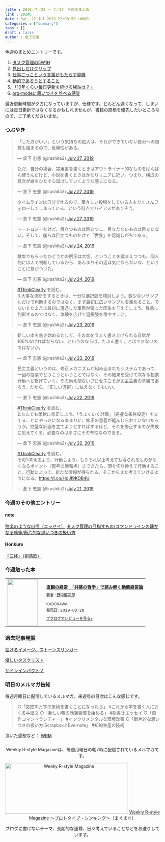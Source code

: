 ```yaml
---
title : 2019／7／22 〜 7／27　今週のまとめ
link : 29246
date : Sat, 27 Jul 2019 22:00:58 +0000
categories : ["summary"]
tags : []
draft : false
author : 倉下忠憲
---
```


今週のまとめエントリーです。
 
<ol>
<li><a href="https://rashita.net/blog/?p=29214">タスク管理の5W1H</a></li>
<li><a href="https://rashita.net/blog/?p=29218">見出しだけクリップ</a></li>
<li><a href="https://rashita.net/blog/?p=29224">仕事ごっこという言葉がもたらす契機</a></li>
<li><a href="https://rashita.net/blog/?p=29228">動的であろうとすること</a></li>
<li><a href="https://rashita.net/blog/?p=29232">「10年くらい毎日更新を続ける秘訣は？」</a></li>
<li><a href="https://rashita.net/blog/?p=29235">org-modeに思いつきを並べる感覚</a></li>
</ol>

最近更新時間が夕方になっていますが、仕様です。どんどん遅くなって、しまいには毎日更新ではなくなるかもしれませんが、書籍の原稿を優先したいところなので、ご了承くださいませ。

<h3>つぶやき</h3>

<blockquote class="twitter-tweet"><p lang="ja" dir="ltr">「した方がいい」という気持ちの拡大は、それができていない自分への自覚も強まるので、危険性がある。</p>&mdash; 倉下 忠憲 (@rashita2) <a href="https://twitter.com/rashita2/status/1154997682714238976?ref_src=twsrc%5Etfw">July 27, 2019</a></blockquote> <script async src="https://platform.twitter.com/widgets.js" charset="utf-8"></script> 

<blockquote class="twitter-tweet"><p lang="ja" dir="ltr">ただ、自分の場合、実用書を書くときはアウトライナー的なものをばんばん使うんだけど、小説を書くときはかなりリニアに近い。つまり、構成の具合が線をひたすら延ばしていくような感じになる。</p>&mdash; 倉下 忠憲 (@rashita2) <a href="https://twitter.com/rashita2/status/1154947637210046465?ref_src=twsrc%5Etfw">July 27, 2019</a></blockquote> <script async src="https://platform.twitter.com/widgets.js" charset="utf-8"></script> 

<blockquote class="twitter-tweet"><p lang="ja" dir="ltr">タイムラインは自分で作るので、華々しい投稿をしている人をたくさんフォローしてしまっている、という時点でバイアスがありそう。</p>&mdash; 倉下 忠憲 (@rashita2) <a href="https://twitter.com/rashita2/status/1154946134801932288?ref_src=twsrc%5Etfw">July 27, 2019</a></blockquote> <script async src="https://platform.twitter.com/widgets.js" charset="utf-8"></script> 

<blockquote class="twitter-tweet"><p lang="ja" dir="ltr">トートロジーだけど、目立つものは目立つし、目立たないものは目立たない。そして、僕らは目立つものだけで「世界」を認識しがちである。</p>&mdash; 倉下 忠憲 (@rashita2) <a href="https://twitter.com/rashita2/status/1153972897435643904?ref_src=twsrc%5Etfw">July 24, 2019</a></blockquote> <script async src="https://platform.twitter.com/widgets.js" charset="utf-8"></script> 


<blockquote class="twitter-tweet"><p lang="ja" dir="ltr">献本でもらったかどうかの明示は大切、ということを踏まえつつも、個人的には人で判断しているから、あんまりその辺は気にならないな、ということに気がついた。</p>&mdash; 倉下 忠憲 (@rashita2) <a href="https://twitter.com/rashita2/status/1153970949886103552?ref_src=twsrc%5Etfw">July 24, 2019</a></blockquote> <script async src="https://platform.twitter.com/widgets.js" charset="utf-8"></script> 

<blockquote class="twitter-tweet"><p lang="ja" dir="ltr"><a href="https://twitter.com/hashtag/ThinkClearly?src=hash&amp;ref_src=twsrc%5Etfw">#ThinkClearly</a> を読む。<br>3.大事な決断をするときは、十分な選択肢を検討しよう。数少ないサンプルだけで判断するのではなく、まず最初に広いサンプルを集めること。でないとたまたま最初に遭遇した事態が偏った印象を与えてしまう。性急に判断するのではなく、体験を広げて選択肢を増やすこと。</p>&mdash; 倉下 忠憲 (@rashita2) <a href="https://twitter.com/rashita2/status/1153618139810127872?ref_src=twsrc%5Etfw">July 23, 2019</a></blockquote> <script async src="https://platform.twitter.com/widgets.js" charset="utf-8"></script> 

<blockquote class="twitter-tweet"><p lang="ja" dir="ltr">新しい本を書き始めるとして、その本をうまく書き上げられる自信が100%なければならない、というのならば、たぶん書くことはできないのではないか。</p>&mdash; 倉下 忠憲 (@rashita2) <a href="https://twitter.com/rashita2/status/1153611525573074944?ref_src=twsrc%5Etfw">July 23, 2019</a></blockquote> <script async src="https://platform.twitter.com/widgets.js" charset="utf-8"></script> 

<blockquote class="twitter-tweet"><p lang="ja" dir="ltr">民主主義というのは、修正メカニズムが組み込まれたシステムであって、一回の投票でどうこうということではなく、その結果を受けて次なる投票行動へと繋げていく。その絶え間ないプロセスこそが民主主義の基盤であろう。だから、「正しい選択」に怯えなくてもいい。</p>&mdash; 倉下 忠憲 (@rashita2) <a href="https://twitter.com/rashita2/status/1153296948767518721?ref_src=twsrc%5Etfw">July 22, 2019</a></blockquote> <script async src="https://platform.twitter.com/widgets.js" charset="utf-8"></script> 

<blockquote class="twitter-tweet"><p lang="ja" dir="ltr"><a href="https://twitter.com/hashtag/ThinkClearly?src=hash&amp;ref_src=twsrc%5Etfw">#ThinkClearly</a> を読む。<br>2.なんでも柔軟に修正しよう。「うまくいく計画」（完璧な条件設定）を立てることにやっきになるあまりに、修正の意義が軽んじられていないだろうか。完璧な計画を立てようとすればするほど、それを修正するのが失敗に思えてくる。必要なのはまさにその有性なのである。</p>&mdash; 倉下 忠憲 (@rashita2) <a href="https://twitter.com/rashita2/status/1153277667484958722?ref_src=twsrc%5Etfw">July 22, 2019</a></blockquote> <script async src="https://platform.twitter.com/widgets.js" charset="utf-8"></script> 

<blockquote class="twitter-tweet"><p lang="ja" dir="ltr"><a href="https://twitter.com/hashtag/ThinkClearly?src=hash&amp;ref_src=twsrc%5Etfw">#ThinkClearly</a> を読む。<br>その1:考えるより、行動しよう。もうそれ以上考えても得られるものがなくなるポイント（思考の飽和点）まできたら、頭を切り換えて行動すること。行動によって、新たな情報が得られる。そこからまた考えていけるようになる。<a href="https://t.co/HdJI9KOB4U">https://t.co/HdJI9KOB4U</a></p>&mdash; 倉下 忠憲 (@rashita2) <a href="https://twitter.com/rashita2/status/1152910870088826881?ref_src=twsrc%5Etfw">July 21, 2019</a></blockquote> <script async src="https://platform.twitter.com/widgets.js" charset="utf-8"></script> 

<h3>今週のその他エントリー</h3>

<H4>note</H4>

<a href="https://note.mu/rashita/n/n0a37815aac34">独楽のような自信（エッセイ）</a>
<a href="https://note.mu/rashita/n/n11129ad00f40">タスク管理の目指すもの/コマンドラインの静かなる執筆/断片的な思いつきの扱い方</a>

<H4>Honkure</H4>

<a href="http://honkure.net/rbook/archives/3159">『三体』（劉慈欣）</a>

<H3>今週触った本</H3>

<div class="booklog_html"><table><tr><td class="booklog_html_image"><a href="https://www.amazon.co.jp/%E7%9B%B4%E8%A6%B3%E3%81%AE%E7%B5%8C%E5%96%B6-%E3%80%8C%E5%85%B1%E6%84%9F%E3%81%AE%E5%93%B2%E5%AD%A6%E3%80%8D%E3%81%A7%E8%AA%AD%E3%81%BF%E8%A7%A3%E3%81%8F%E5%8B%95%E6%85%8B%E7%B5%8C%E5%96%B6%E8%AB%96-%E9%87%8E%E4%B8%AD-%E9%83%81%E6%AC%A1%E9%83%8E-ebook/dp/B07Q2161FF?SubscriptionId=0AVSM5SVKRWTFMG7ZR82&tag=rashita1000-22&linkCode=xm2&camp=2025&creative=165953&creativeASIN=B07Q2161FF" target="_blank" rel="noopener noreferrer"><img src="https://images-fe.ssl-images-amazon.com/images/I/51JSlejC0YL._SL160_.jpg" width="98" height="150" style="border:0;border-radius:0;" /></a></td><td class="booklog_html_info" style="padding-left:20px;"><div class="booklog_html_title" style="margin-bottom:10px;font-size:14px;font-weight:bold;"><a href="https://www.amazon.co.jp/%E7%9B%B4%E8%A6%B3%E3%81%AE%E7%B5%8C%E5%96%B6-%E3%80%8C%E5%85%B1%E6%84%9F%E3%81%AE%E5%93%B2%E5%AD%A6%E3%80%8D%E3%81%A7%E8%AA%AD%E3%81%BF%E8%A7%A3%E3%81%8F%E5%8B%95%E6%85%8B%E7%B5%8C%E5%96%B6%E8%AB%96-%E9%87%8E%E4%B8%AD-%E9%83%81%E6%AC%A1%E9%83%8E-ebook/dp/B07Q2161FF?SubscriptionId=0AVSM5SVKRWTFMG7ZR82&tag=rashita1000-22&linkCode=xm2&camp=2025&creative=165953&creativeASIN=B07Q2161FF" target="_blank" rel="noopener noreferrer">直観の経営　「共感の哲学」で読み解く動態経営論</a></div><div style="margin-bottom:10px;"><div class="booklog_html_author" style="margin-bottom:15px;font-size:12px;;line-height:1.2em">著者 : <a href="https://booklog.jp/author/%E9%87%8E%E4%B8%AD%E9%83%81%E6%AC%A1%E9%83%8E" target="_blank" rel="noopener noreferrer">野中郁次郎</a></div><div class="booklog_html_manufacturer" style="margin-bottom:5px;font-size:12px;;line-height:1.2em">KADOKAWA</div><div class="booklog_html_release" style="font-size:12px;;line-height:1.2em">発売日 : 2019-03-28</div></div><div class="booklog_html_link_amazon"><a href="https://booklog.jp/item/1/B07Q2161FF" style="font-size:12px;" target="_blank" rel="noopener noreferrer">ブクログでレビューを見る»</a></div></td></tr></table></div>

<h3>過去記事発掘</h3>

<a href="https://rashita.net/blog/?p=9260">拡げるイメージ、ストーンスリンガー</a>

<a href="https://rashita.net/blog/?p=24035">優しいタスクリスト</a>

<a href="https://rashita.net/blog/?p=988">サドンインパクト２</a>

<h3>明日のメルマガ告知</h3>

毎週月曜日に配信しているメルマガ。来週号の目次はこんな感じです。

<blockquote>
○「突然10万字の原稿を書くことになったら」 #これから本を書く人におくる手紙２
○「新しい朝の執筆習慣を始める」 #物書きエッセイ
○「自作コマンドランチャー」 #インクリメンタルな環境改善
○「断片的な思いつきの扱い方:ScrapboxとEvernote」 #知的生産の技術
</blockquote>


頂いた感想など：
<a class="twitter-timeline"  href="https://twitter.com/rashita2/timelines/427262290753097729"  data-widget-id="427265271171010561">WRM</a>
    <script>!function(d,s,id){var js,fjs=d.getElementsByTagName(s)[0],p=/^http:/.test(d.location)?'http':'https';if(!d.getElementById(id)){js=d.createElement(s);js.id=id;js.src=p+"://platform.twitter.com/widgets.js";fjs.parentNode.insertBefore(js,fjs);}}(document,"script","twitter-wjs");</script>


<div style="text-align:center;margin-top:25px;">
Weekly R-style Magazineは、毎週月曜日の朝7時に配信されているメルマガです。

<a href="http://www.mag2.com/m/0001185133.html" target="_blank" rel="noopener noreferrer"><img src="https://rashita.net/blog/wp-content/uploads/2010/09/mmbanner.jpg" alt="Weeky R-style Magazine" width="400" height="165" class="alignnone size-full wp-image-12201" /></a>
<a href="http://www.mag2.com/m/0001185133.html" target="_blank" rel="noopener noreferrer">Weekly R-style Magazine ～プロトタイプ・シンキング～</a>（まぐまぐ）

ブログに書けないテーマ、長期的な連載、日々考えていることなどをお送りしています。
</div> 
